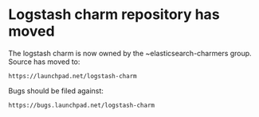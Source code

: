 # Logstash charm repository has moved

The logstash charm is now owned by the ~elasticsearch-charmers group. Source
has moved to:

    https://launchpad.net/logstash-charm

Bugs should be filed against:

    https://bugs.launchpad.net/logstash-charm
